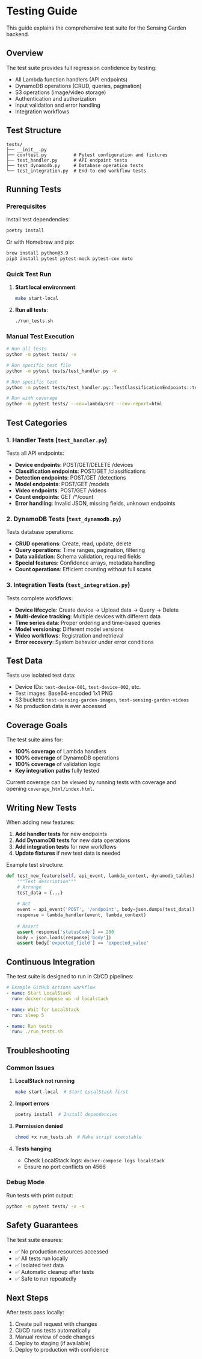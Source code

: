 # Testing Guide

This guide explains the comprehensive test suite for the Sensing Garden backend.

## Overview

The test suite provides full regression confidence by testing:
- All Lambda function handlers (API endpoints)
- DynamoDB operations (CRUD, queries, pagination)
- S3 operations (image/video storage)
- Authentication and authorization
- Input validation and error handling
- Integration workflows

## Test Structure

```
tests/
├── __init__.py
├── conftest.py          # Pytest configuration and fixtures
├── test_handler.py      # API endpoint tests
├── test_dynamodb.py     # Database operation tests
└── test_integration.py  # End-to-end workflow tests
```

## Running Tests

### Prerequisites

Install test dependencies:
```bash
poetry install
```

Or with Homebrew and pip:
```bash
brew install python@3.9
pip3 install pytest pytest-mock pytest-cov moto
```

### Quick Test Run

1. **Start local environment**:
   ```bash
   make start-local
   ```

2. **Run all tests**:
   ```bash
   ./run_tests.sh
   ```

### Manual Test Execution

```bash
# Run all tests
python -m pytest tests/ -v

# Run specific test file
python -m pytest tests/test_handler.py -v

# Run specific test
python -m pytest tests/test_handler.py::TestClassificationEndpoints::test_post_classification_with_arrays -v

# Run with coverage
python -m pytest tests/ --cov=lambda/src --cov-report=html
```

## Test Categories

### 1. Handler Tests (`test_handler.py`)

Tests all API endpoints:
- **Device endpoints**: POST/GET/DELETE /devices
- **Classification endpoints**: POST/GET /classifications
- **Detection endpoints**: POST/GET /detections  
- **Model endpoints**: POST/GET /models
- **Video endpoints**: POST/GET /videos
- **Count endpoints**: GET /*/count
- **Error handling**: Invalid JSON, missing fields, unknown endpoints

### 2. DynamoDB Tests (`test_dynamodb.py`)

Tests database operations:
- **CRUD operations**: Create, read, update, delete
- **Query operations**: Time ranges, pagination, filtering
- **Data validation**: Schema validation, required fields
- **Special features**: Confidence arrays, metadata handling
- **Count operations**: Efficient counting without full scans

### 3. Integration Tests (`test_integration.py`)

Tests complete workflows:
- **Device lifecycle**: Create device → Upload data → Query → Delete
- **Multi-device tracking**: Multiple devices with different data
- **Time series data**: Proper ordering and time-based queries
- **Model versioning**: Different model versions
- **Video workflows**: Registration and retrieval
- **Error recovery**: System behavior under error conditions

## Test Data

Tests use isolated test data:
- Device IDs: `test-device-001`, `test-device-002`, etc.
- Test images: Base64-encoded 1x1 PNG
- S3 buckets: `test-sensing-garden-images`, `test-sensing-garden-videos`
- No production data is ever accessed

## Coverage Goals

The test suite aims for:
- **100% coverage** of Lambda handlers
- **100% coverage** of DynamoDB operations
- **100% coverage** of validation logic
- **Key integration paths** fully tested

Current coverage can be viewed by running tests with coverage and opening `coverage_html/index.html`.

## Writing New Tests

When adding new features:

1. **Add handler tests** for new endpoints
2. **Add DynamoDB tests** for new data operations
3. **Add integration tests** for new workflows
4. **Update fixtures** if new test data is needed

Example test structure:
```python
def test_new_feature(self, api_event, lambda_context, dynamodb_tables):
    """Test description"""
    # Arrange
    test_data = {...}
    
    # Act
    event = api_event('POST', '/endpoint', body=json.dumps(test_data))
    response = lambda_handler(event, lambda_context)
    
    # Assert
    assert response['statusCode'] == 200
    body = json.loads(response['body'])
    assert body['expected_field'] == 'expected_value'
```

## Continuous Integration

The test suite is designed to run in CI/CD pipelines:

```yaml
# Example GitHub Actions workflow
- name: Start LocalStack
  run: docker-compose up -d localstack

- name: Wait for LocalStack
  run: sleep 5

- name: Run tests
  run: ./run_tests.sh
```

## Troubleshooting

### Common Issues

1. **LocalStack not running**
   ```bash
   make start-local  # Start LocalStack first
   ```

2. **Import errors**
   ```bash
   poetry install  # Install dependencies
   ```

3. **Permission denied**
   ```bash
   chmod +x run_tests.sh  # Make script executable
   ```

4. **Tests hanging**
   - Check LocalStack logs: `docker-compose logs localstack`
   - Ensure no port conflicts on 4566

### Debug Mode

Run tests with print output:
```bash
python -m pytest tests/ -v -s
```

## Safety Guarantees

The test suite ensures:
- ✅ No production resources accessed
- ✅ All tests run locally
- ✅ Isolated test data
- ✅ Automatic cleanup after tests
- ✅ Safe to run repeatedly

## Next Steps

After tests pass locally:
1. Create pull request with changes
2. CI/CD runs tests automatically
3. Manual review of code changes
4. Deploy to staging (if available)
5. Deploy to production with confidence